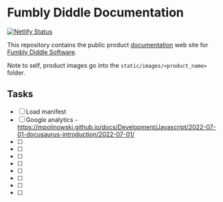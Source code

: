 # Fumbly Diddle Documentation

[![Netlify Status](https://api.netlify.com/api/v1/badges/8a7197f0-9570-4915-bc81-88b80c5a1a85/deploy-status)](https://app.netlify.com/sites/fumbly-diddle-docs/deploys)

This repository contains the public product [documentation](https://docs.fumblydiddle.com) web site for [Fumbly Diddle Software](https://fumblydiddle.com).

Note to self, product images go into the `static/images/<product_name>` folder.

## Tasks

- [ ] Load manifest
- [ ] Google analytics - https://mpolinowski.github.io/docs/Development/Javascript/2022-07-01-docusaurus-introduction/2022-07-01/
- [ ] 
- [ ] 
- [ ] 
- [ ] 
- [ ] 
- [ ] 
- [ ] 
- [ ] 